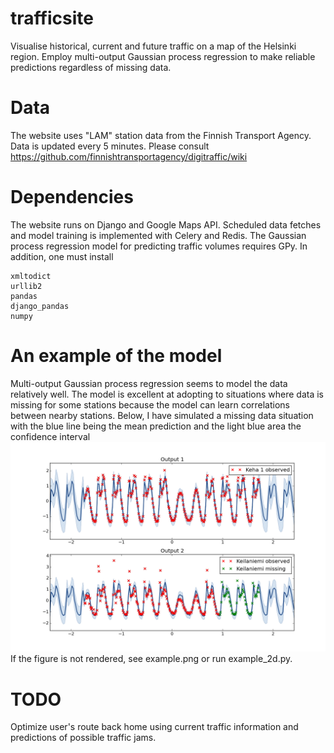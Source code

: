 # trafficsite
Visualise historical, current and future traffic on a map of the Helsinki region. Employ multi-output Gaussian process regression to make reliable predictions regardless of missing data.

# Data
The website uses "LAM" station data from the Finnish Transport Agency. Data is updated every 5 minutes. Please consult https://github.com/finnishtransportagency/digitraffic/wiki

# Dependencies
The website runs on Django and Google Maps API. Scheduled data fetches and model training is implemented with Celery and Redis. The Gaussian process regression model for predicting traffic volumes requires GPy. In addition, one must install
```
xmltodict
urllib2
pandas
django_pandas
numpy
```

# An example of the model
Multi-output Gaussian process regression seems to model the data relatively well. The model is excellent at adopting to situations where data is missing for some stations because the model can learn correlations between nearby stations. Below, I have simulated a missing data situation with the blue line being the mean prediction and the light blue area the confidence interval
![Example](example.png?raw=true "Example")
If the figure is not rendered, see example.png or run example_2d.py.

# TODO
Optimize user's route back home using current traffic information and predictions of possible traffic jams. 
